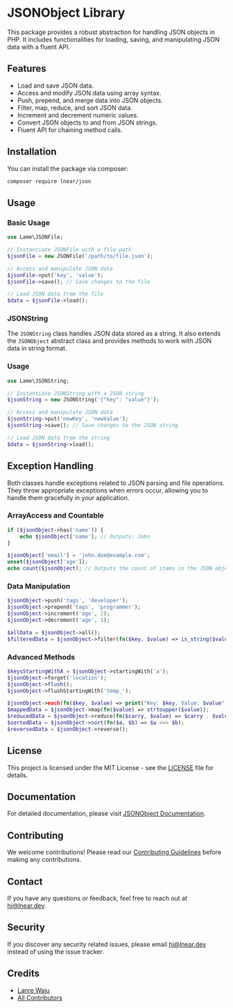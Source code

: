 # JSONObject Library

This package provides a robust abstraction for handling JSON objects in PHP. It includes functionalities for loading, saving, and manipulating JSON data with a fluent API. 

## Features

- Load and save JSON data.
- Access and modify JSON data using array syntax.
- Push, prepend, and merge data into JSON objects.
- Filter, map, reduce, and sort JSON data.
- Increment and decrement numeric values.
- Convert JSON objects to and from JSON strings.
- Fluent API for chaining method calls.

## Installation

You can install the package via composer:

```bash
composer require lnear/json
```

## Usage

### Basic Usage

```php
use Lame\JSONFile;

// Instantiate JSONFile with a file path
$jsonFile = new JSONFile('/path/to/file.json');

// Access and manipulate JSON data
$jsonFile->put('key', 'value');
$jsonFile->save(); // Save changes to the file

// Load JSON data from the file
$data = $jsonFile->load();
```

### JSONString

The `JSONString` class handles JSON data stored as a string. It also extends the `JSONObject` abstract class and provides methods to work with JSON data in string format.

### Usage

```php
use Lame\JSONString;

// Instantiate JSONString with a JSON string
$jsonString = new JSONString('{"key": "value"}');

// Access and manipulate JSON data
$jsonString->put('newKey', 'newValue');
$jsonString->save(); // Save changes to the JSON string

// Load JSON data from the string
$data = $jsonString->load();
```

## Exception Handling

Both classes handle exceptions related to JSON parsing and file operations. They throw appropriate exceptions when errors occur, allowing you to handle them gracefully in your application.

### ArrayAccess and Countable

```php
if ($jsonObject->has('name')) {
    echo $jsonObject['name']; // Outputs: John
}

$jsonObject['email'] = 'john.doe@example.com';
unset($jsonObject['age']);
echo count($jsonObject); // Outputs the count of items in the JSON object
```

### Data Manipulation

```php
$jsonObject->push('tags', 'developer');
$jsonObject->prepend('tags', 'programmer');
$jsonObject->increment('age', 2);
$jsonObject->decrement('age', 1);

$allData = $jsonObject->all();
$filteredData = $jsonObject->filter(fn($key, $value) => is_string($value));
```

### Advanced Methods

```php
$keysStartingWithA = $jsonObject->startingWith('a');
$jsonObject->forget('location');
$jsonObject->flush();
$jsonObject->flushStartingWith('temp_');

$jsonObject->each(fn($key, $value) => print("Key: $key, Value: $value"));
$mappedData = $jsonObject->map(fn($value) => strtoupper($value));
$reducedData = $jsonObject->reduce(fn($carry, $value) => $carry . $value, '');
$sortedData = $jsonObject->sort(fn($a, $b) => $a <=> $b);
$reversedData = $jsonObject->reverse();
```

## License

This project is licensed under the MIT License - see the [LICENSE](https://github.com/lnear-dev/JSONObject/blob/main/LICENSE) file for details.

## Documentation

For detailed documentation, please visit [JSONObject Documentation](https://docs.lnear.dev/json).

## Contributing

We welcome contributions! Please read our [Contributing Guidelines](https://github.com/lnear-dev/JSONObject/blob/main/CONTRIBUTING.md) before making any contributions.

## Contact

If you have any questions or feedback, feel free to reach out at [hi@lnear.dev](mailto:hi@lnear.dev).

## Security

If you discover any security related issues, please email hi@lnear.dev instead of using the issue tracker.

## Credits

- [Lanre Waju](https://github.com/oplanre)
- [All Contributors](../../contributors)
